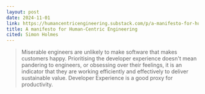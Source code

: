```yaml
---
layout: post
date: 2024-11-01
link: https://humancentricengineering.substack.com/p/a-manifesto-for-human-centric-engineering
title: A manifesto for Human-Centric Engineering
cited: Simon Holmes
---
```


> Miserable engineers are unlikely to make software that makes customers happy. Prioritising the developer experience doesn't mean pandering to engineers, or obsessing over their feelings, it is an indicator that they are working efficiently and effectively to deliver sustainable value. Developer Experience is a good proxy for productivity.
